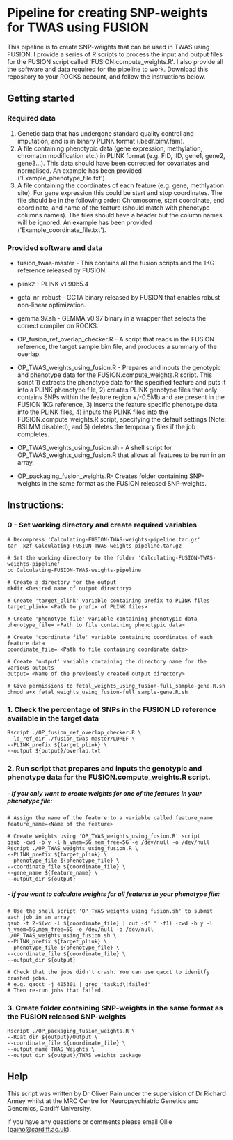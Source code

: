 # Pipeline for creating SNP-weights for TWAS using FUSION

This pipeline is to create SNP-weights that can be used in TWAS using FUSION. I provide a series of R scripts to process the input and output files for the FUSION script called 'FUSION.compute_weights.R'.  I also provide all the software and data required for the pipeline to work. Download this repository to your ROCKS account, and follow the instructions below.



## Getting started

### Required data

1. 	Genetic data that has undergone standard quality control and imputation, and is in binary PLINK format (.bed/.bim/.fam).
2. 	A file containing phenotypic data (gene expression, methylation, chromatin modification etc.) in PLINK format (e.g. FID, IID, gene1, gene2, gene3...). This data should have been corrected for covariates and normalised. An example has been provided ('Example_phenotype_file.txt').
3. 	A file containing the coordinates of each feature (e.g. gene, methlyation site). For gene expression this could be start and stop coordinates. The file should be in the following order: Chromosome, start coordinate, end coordinate, and name of the feature (should match with phenotype columns names). The files should have a header but the column names will be ignored. An example has been provided ('Example_coordinate_file.txt').



### Provided software and data

* fusion_twas-master - This contains all the fusion scripts and the 1KG reference released by FUSION.

* plink2 - PLINK v1.90b5.4

* gcta_nr_robust - GCTA binary released by FUSION that enables robust non-linear optimization.

* gemma.97.sh - GEMMA v0.97 binary in a wrapper that selects the correct compiler on ROCKS.

  

* OP_fusion_ref_overlap_checker.R - A script that reads in the FUSION reference, the target sample bim file, and produces a summary of the overlap.

* OP_TWAS_weights_using_fusion.R - Prepares and inputs the genotypic and phenotype data for the FUSION.compute_weights.R script. This script 1) extracts the phenotype data for the specified feature and puts it into a PLINK phenotype file, 2) creates PLINK genotype files that only contains SNPs within the feature region +/-0.5Mb and are present in the FUSION 1KG reference, 3) inserts the feature specific phenotype data into the PLINK files, 4) inputs the PLINK files into the FUSION.compute_weights.R script, specifying the default settings (Note: BSLMM disabled), and 5) deletes the temporary files if the job completes.

* OP_TWAS_weights_using_fusion.sh - A shell script for OP_TWAS_weights_using_fusion.R that allows all features to be run in an array.

* OP_packaging_fusion_weights.R- Creates folder containing SNP-weights in the same format as the FUSION released SNP-weights.



## Instructions:

### 0 - Set working directory and create required variables

```
# Decompress 'Calculating-FUSION-TWAS-weights-pipeline.tar.gz'
tar -xzf Calculating-FUSION-TWAS-weights-pipeline.tar.gz

# Set the working directory to the folder 'Calculating-FUSION-TWAS-weights-pipeline'
cd Calculating-FUSION-TWAS-weights-pipeline

# Create a directory for the output
mkdir <Desired name of output directory>

# Create 'target_plink' variable containing prefix to PLINK files
target_plink= <Path to prefix of PLINK files>

# Create 'phenotype_file' variable containing phenotypic data
phenotype_file= <Path to file containing phenotypic data>

# Create 'coordinate_file' variable containing coordinates of each feature data
coordinate_file= <Path to file containing coordinate data>

# Create 'output' variable containing the directory name for the various outputs
output= <Name of the previously created output directory>

# Give permissions to fetal_weights_using_fusion-full_sample-gene.R.sh
chmod a+x fetal_weights_using_fusion-full_sample-gene.R.sh

```



### 1. Check the percentage of SNPs in the FUSION LD reference available in the target data

```
Rscript ./OP_fusion_ref_overlap_checker.R \
--ld_ref_dir ./fusion_twas-master/LDREF \
--PLINK_prefix ${target_plink} \
--output ${output}/overlap.txt
```



### 2. Run script that prepares and inputs the genotypic and phenotype data for the FUSION.compute_weights.R script.

##### - If you only want to create weights for one of the features in your phenotype file: 

```
# Assign the name of the feature to a variable called feature_name
feature_name=<Name of the feature>

# Create weights using 'OP_TWAS_weights_using_fusion.R' script
qsub -cwd -b y -l h_vmem=5G,mem_free=5G -e /dev/null -o /dev/null Rscript ./OP_TWAS_weights_using_fusion.R \
--PLINK_prefix ${target_plink} \
--phenotype_file ${phenotype_file} \
--coordinate_file ${coordinate_file} \
--gene_name ${feature_name} \
--output_dir ${output}
```

##### - If you want to calculate weights for all features in your phenotype file:

```
# Use the shell script 'OP_TWAS_weights_using_fusion.sh' to submit each job in an array
qsub -t 2-$(wc -l ${coordinate_file} | cut -d' ' -f1) -cwd -b y -l h_vmem=5G,mem_free=5G -e /dev/null -o /dev/null ./OP_TWAS_weights_using_fusion.sh \
--PLINK_prefix ${target_plink} \
--phenotype_file ${phenotype_file} \
--coordinate_file ${coordinate_file} \
--output_dir ${output}

# Check that the jobs didn't crash. You can use qacct to idenitfy crashed jobs.
# e.g. qacct -j 405301 | grep 'taskid\|failed'
# Then re-run jobs that failed.
```



### 3. Create folder containing SNP-weights in the same format as the FUSION released SNP-weights

```
Rscript ./OP_packaging_fusion_weights.R \
--RDat_dir ${output}/Output \
--coordinate_file ${coordinate_file} \
--output_name TWAS_Weights \
--output_dir ${output}/TWAS_weights_package
```



## Help

This script was written by Dr Oliver Pain under the supervision of Dr Richard Anney whilst at the MRC Centre for Neuropsychiatric Genetics and Genomics, Cardiff University.

If you have any questions or comments please email Ollie (paino@cardiff.ac.uk).







